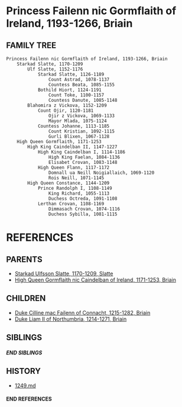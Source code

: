 # Princess Failenn nic Gormflaith of Ireland, 1193-1266, Briain

## FAMILY TREE 
```
Princess Failenn nic Gormflaith of Ireland, 1193-1266, Briain
    Starkad Slatte, 1170-1209
        Ulf Slatte, 1152-1176
            Starkad Slatte, 1126-1189
                Count Astrad, 1078-1137
                Countess Beata, 1085-1155
            Bothild Hiort, 1124-1191
                Count Toke, 1100-1157
                Countess Danute, 1085-1148
        Blahomira z Vickova, 1152-1209
            Count Ojir, 1120-1181
                Ojir z Vickova, 1069-1133
                Mayor Mlada, 1075-1124
            Countess Johanne, 1113-1185
                Count Kristian, 1092-1115
                Gurli Blixen, 1067-1128
    High Queen Gormflaith, 1171-1253
        High King Caindelban II, 1147-1227
            High King Caindelban I, 1114-1186
                High King Faelan, 1084-1136
                Elisabet Crovan, 1083-1148
            High Queen Flann, 1117-1172
                Domnall ua Neill Noigiallaich, 1069-1120
                Rois Neill, 1071-1145
        High Queen Constance, 1144-1209
            Prince Randolph I, 1108-1149
                King Richard, 1055-1113
                Duchess Octreda, 1091-1108
            Lerthan Crovan, 1108-1169
                Dimmasach Crovan, 1074-1116
                Duchess Sybilla, 1081-1115
```


# REFERENCES

## PARENTS 
* [Starkad Ulfsson Slatte, 1170-1209, Slatte](p/starkad_ulfsson_1170.md)
* [High Queen Gormflaith nic Caindelban of Ireland, 1171-1253, Briain](p/gormflaith_nic_caindelban_1171.md)

## CHILDREN 
* [Duke Cilline mac Failenn of Connacht, 1215-1282, Briain](p/cilline_mac_failenn_1215.md)
* [Duke Liam II of Northumbria, 1214-1271, Briain](p/liam_ii_1214.md)

## SIBLINGS

##### END SIBLINGS  
## HISTORY
* [1249.md](../h/1249.md)

#### END REFERENCES
